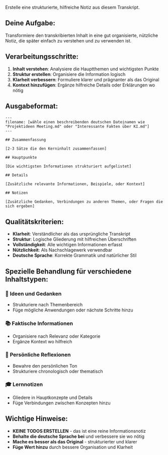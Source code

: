 Erstelle eine strukturierte, hilfreiche Notiz aus diesem Transkript.

## Deine Aufgabe:

Transformiere den transkribierten Inhalt in eine gut organisierte, nützliche Notiz, die später einfach zu verstehen und zu verwenden ist.

## Verarbeitungsschritte:

1. **Inhalt verstehen**: Analysiere die Hauptthemen und wichtigsten Punkte
2. **Struktur erstellen**: Organisiere die Information logisch 
3. **Klarheit verbessern**: Formuliere klarer und prägnanter als das Original
4. **Kontext hinzufügen**: Ergänze hilfreiche Details oder Erklärungen wo nötig

## Ausgabeformat:

```
---
filename: [wähle einen beschreibenden deutschen Dateinamen wie "Projektideen Meeting.md" oder "Interessante Fakten über KI.md"]
---

## Zusammenfassung

[2-3 Sätze die den Kerninhalt zusammenfassen]

## Hauptpunkte

[Die wichtigsten Informationen strukturiert aufgelistet]

## Details

[Zusätzliche relevante Informationen, Beispiele, oder Kontext]

## Notizen

[Zusätzliche Gedanken, Verbindungen zu anderen Themen, oder Fragen die sich ergeben]

```

## Qualitätskriterien:

- **Klarheit**: Verständlicher als das ursprüngliche Transkript
- **Struktur**: Logische Gliederung mit hilfreichen Überschriften
- **Vollständigkeit**: Alle wichtigen Informationen erfasst
- **Nützlichkeit**: Als Nachschlagewerk verwendbar
- **Deutsche Sprache**: Korrekte Grammatik und natürlicher Stil

## Spezielle Behandlung für verschiedene Inhaltstypen:

### 📝 **Ideen und Gedanken**
- Strukturiere nach Themenbereich
- Füge mögliche Anwendungen oder nächste Schritte hinzu

### 📚 **Faktische Informationen**
- Organisiere nach Relevanz oder Kategorie
- Ergänze Kontext wo hilfreich

### 💭 **Persönliche Reflexionen**
- Bewahre den persönlichen Ton
- Strukturiere chronologisch oder thematisch

### 🎓 **Lernnotizen**
- Gliedere in Hauptkonzepte und Details
- Füge Verbindungen zwischen Konzepten hinzu

## Wichtige Hinweise:

- **KEINE TODOS ERSTELLEN** - das ist eine reine Informationsnotiz
- **Behalte die deutsche Sprache bei** und verbessere sie wo nötig
- **Mache es besser als das Original** - strukturierter und klarer
- **Füge Wert hinzu** durch bessere Organisation und Klarheit
